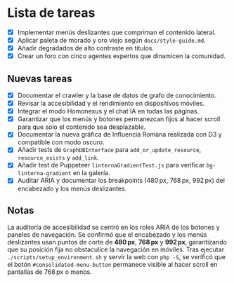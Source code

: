 # Lista de tareas
- [x] Implementar menús deslizantes que compriman el contenido lateral.
- [x] Aplicar paleta de morado y oro viejo según `docs/style-guide.md`.
- [x] Añadir degradados de alto contraste en títulos.
- [x] Crear un foro con cinco agentes expertos que dinamicen la comunidad.

## Nuevas tareas
- [x] Documentar el crawler y la base de datos de grafo de conocimiento.
- [x] Revisar la accesibilidad y el rendimiento en dispositivos móviles.
- [x] Integrar el modo Homonexus y el chat IA en todas las páginas.
- [x] Garantizar que los menús y botones permanezcan fijos al hacer scroll para que solo el contenido sea desplazable.
- [x] Documentar la nueva gráfica de Influencia Romana realizada con D3 y compatible con modo oscuro.
- [x] Añadir tests de `GraphDBInterface` para `add_or_update_resource`, `resource_exists` y `add_link`.
- [x] Añadir test de Puppeteer `linternaGradientTest.js` para verificar `bg-linterna-gradient` en la galería.
- [x] Auditar ARIA y documentar los breakpoints (480 px, 768 px, 992 px) del encabezado y los menús deslizantes.

## Notas

La auditoría de accesibilidad se centró en los roles ARIA de los botones y paneles de navegación.
Se confirmó que el encabezado y los menús deslizantes usan puntos de corte de **480 px**, **768 px** y **992 px**,
garantizando que su posición fija no obstaculice la navegación en móviles.
Tras ejecutar `./scripts/setup_environment.sh` y servir la web con `php -S`, se
verificó que el botón `#consolidated-menu-button` permanece visible al hacer
scroll en pantallas de 768 px o menos.
